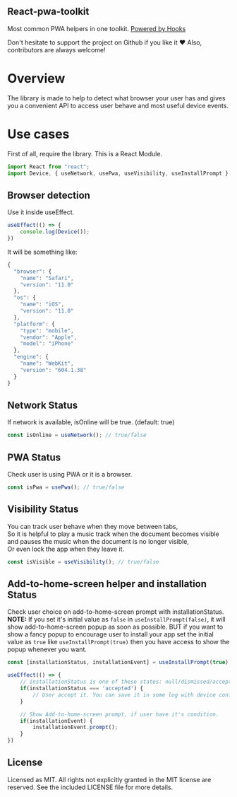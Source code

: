 ## React-pwa-toolkit
Most common PWA helpers in one toolkit. [Powered by Hooks](https://reactjs.org/docs/hooks-intro.html)

Don't hesitate to support the project on Github if you like it ❤️ Also, contributors are always welcome!

# Overview

The library is made to help to detect what browser your user has and gives you a convenient API to access user behave and most useful device events.

# Use cases

First of all, require the library. This is a React Module.
```javascript
import React from "react";
import Device, { useNetwork, usePwa, useVisibility, useInstallPrompt } from "react-pwa-toolkit";
```

## Browser detection

Use it inside useEffect.
```javascript
useEffect(() => {
    console.log(Device());
})
```
It will be something like:
```javascript
{
  "browser": {
    "name": "Safari",
    "version": "11.0"
  },
  "os": {
    "name": "iOS",
    "version": "11.0"
  },
  "platform": {
    "type": "mobile",
    "vendor": "Apple",
    "model": "iPhone"
  },
  "engine": {
    "name": "WebKit",
    "version": "604.1.38"
  }
}
```

## Network Status
If network is available, isOnline will be true. (default: true)
```javascript
const isOnline = useNetwork(); // true/false
```

## PWA Status
Check user is using PWA or it is a browser.
```javascript
const isPwa = usePwa(); // true/false
```

## Visibility Status
You can track user behave when they move between tabs,  
So it is helpful to play a music track when the document becomes visible and pauses the music when the document is no longer visible,  
Or even lock the app when they leave it.
```javascript
const isVisible = useVisibility(); // true/false
```

## Add-to-home-screen helper and installation Status
Check user choice on add-to-home-screen prompt with installationStatus.  
**NOTE:** If you set it's initial value as `false` in `useInstallPrompt(false)`, it will show add-to-home-screen popup as soon as possible.
BUT if you want to show a fancy popup to encourage user to install your app set the initial value as `true` like `useInstallPrompt(true)` then you have access to show the popup whenever you want.

```javascript
const [installationStatus, installationEvent] = useInstallPrompt(true);

useEffect(() => {
    // installationStatus is one of these states: null/dismissed/accepted/installed
    if(installationStatus === 'accepted') {
        // User accept it. You can save it in some log with device config.
    }

    // Show Add-to-home-screen prompt, if user have it's condition.
    if(installationEvent) {
        installationEvent.prompt();
    }
})
```

## License
Licensed as MIT. All rights not explicitly granted in the MIT license are reserved. See the included LICENSE file for more details.